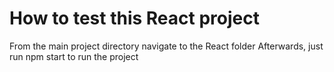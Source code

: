 # How to test this React project

From the main project directory navigate to the React folder
Afterwards, just run npm start to run the project
